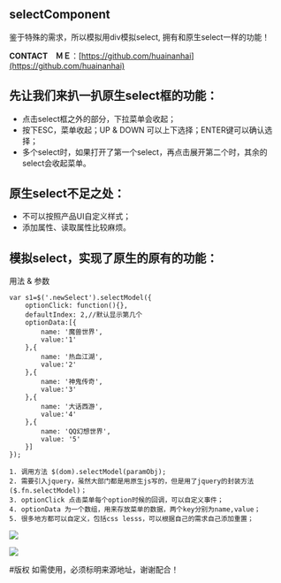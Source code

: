 ## selectComponent ##
鉴于特殊的需求，所以模拟用div模拟select, 拥有和原生select一样的功能！

**CONTACT　ＭＥ**：[https://github.com/huainanhai](https://github.com/huainanhai)

## 先让我们来扒一扒原生select框的功能： ##
- 点击select框之外的部分，下拉菜单会收起；
- 按下ESC，菜单收起；UP & DOWN 可以上下选择；ENTER键可以确认选择；
- 多个select时，如果打开了第一个select，再点击展开第二个时，其余的select会收起菜单。

## 原生select不足之处： ##
- 不可以按照产品UI自定义样式；
- 添加属性、读取属性比较麻烦。

## 模拟select，实现了原生的原有的功能： ##

用法 & 参数

    var s1=$('.newSelect').selectModel({
	    optionClick: function(){},
	    defaultIndex: 2,//默认显示第几个
	    optionData:[{
	        name: '魔兽世界',
	        value:'1'
	    },{
	        name: '热血江湖',
	        value:'2'
	    },{
	        name: '神鬼传奇',
	        value:'3'
	    },{
	        name: '大话西游',
	        value:'4'
	    },{
	        name: 'QQ幻想世界',
	        value: '5'
	    }]
	});

	1. 调用方法 $(dom).selectModel(paramObj);
	2. 需要引入jquery，虽然大部门都是用原生js写的，但是用了jquery的封装方法($.fn.selectModel)；
	3. optionClick 点击菜单每个option时候的回调，可以自定义事件；
	4. optionData 为一个数组，用来存放菜单的数据，两个key分别为name,value；
	5. 很多地方都可以自定义，包括css lesss，可以根据自己的需求自己添加重置；


![](http://i.imgur.com/4bJMsnw.png)

![](http://i.imgur.com/K1tM4xs.png)

#版权
如需使用，必须标明来源地址，谢谢配合！
